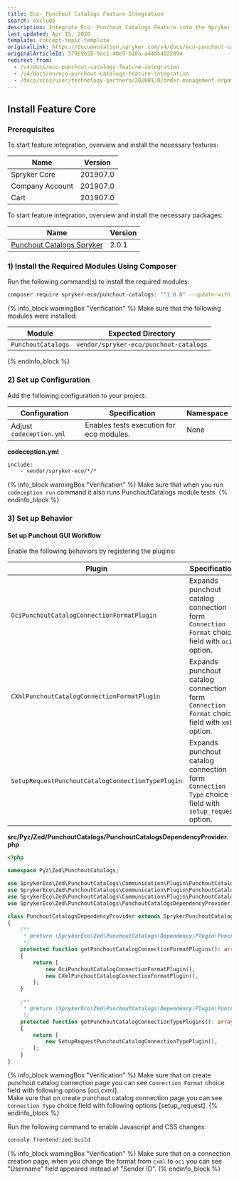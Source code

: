 ```yaml
---
title: Eco- Punchout Catalogs Feature Integration
search: exclude
description: Integrate Eco- Punchout Catalogs Feature into the Spryker Commerce OS.
last_updated: Apr 15, 2020
template: concept-topic-template
originalLink: https://documentation.spryker.com/v4/docs/eco-punchout-catalogs-feature-integration
originalArticleId: 57969b58-9ac1-40e5-b10a-a44db4522894
redirect_from:
  - /v4/docs/eco-punchout-catalogs-feature-integration
  - /v4/docs/en/eco-punchout-catalogs-feature-integration
  - /docs/scos/user/technology-partners/202001.0/order-management-erpoms/punchout-catalogs/eco-punchout-catalogs-feature-integration.html
---
```


## Install Feature Core
### Prerequisites
To start feature integration, overview and install the necessary features:

| Name | Version |
| --- | --- |
| Spryker Core | 201907.0 |
| Company Account | 201907.0 |
| Cart | 201907.0 |
To start feature integration, overview and install the necessary packages:

| Name | Version |
| --- | --- |
| [Punchout Catalogs Spryker](https://github.com/punchout-catalogs/punchout-catalog-spryker/) | 2.0.1 |

### 1) Install the Required Modules Using Composer
Run the following command(s) to install the required modules:
```bash
composer require spryker-eco/punchout-catalogs: "^1.0.0" --update-with-dependencies
```

{% info_block warningBox "Verification" %}
Make sure that the following modules were installed:<table><thead><tr><th>Module</th><th>Expected Directory</th></tr></thead><tbody><tr><td>`PunchoutCatalogs`</td><td>`vendor/spryker-eco/punchout-catalogs`</td></tr></tbody></table>
{% endinfo_block %}

### 2) Set up Configuration
Add the following configuration to your project:

| Configuration | Specification | Namespace |
| --- | --- | --- |
| Adjust `codeception.yml` | Enables tests execution for eco modules. | None |

**codeception.yml**

```html
include:
    - vendor/spryker-eco/*/*
```

{% info_block warningBox "Verification" %}
Make sure that when you run `codeception run`  command it also runs PunchoutCatalogs module tests.
{% endinfo_block %}

### 3) Set up Behavior
#### Set up Punchout GUI Workflow
Enable the following behaviors by registering the plugins:

| Plugin | Specification | Prerequisites | Namespace |
| --- | --- | --- | --- |
| `OciPunchoutCatalogConnectionFormatPlugin` | Expands punchout catalog connection form `Connection Format` choice field with `oci` option. | None |`SprykerEco\Zed\PunchoutCatalogs\Communication\Plugin\PunchoutCatalogs` |
| `CXmlPunchoutCatalogConnectionFormatPlugin` | Expands punchout catalog connection form `Connection Format` choice field with `xml` option. | None |`SprykerEco\Zed\PunchoutCatalogs\Communication\Plugin\PunchoutCatalogs` |
| `SetupRequestPunchoutCatalogConnectionTypePlugin` | Expands punchout catalog connection form `Connection Type` choice field with `setup_request` option. | None |`SprykerEco\Zed\PunchoutCatalogs\Communication\Plugin\PunchoutCatalogs` |

**src/Pyz/Zed/PunchoutCatalogs/PunchoutCatalogsDependencyProvider.php**

```php
<?php

namespace Pyz\Zed\PunchoutCatalogs;

use SprykerEco\Zed\PunchoutCatalogs\Communication\Plugin\PunchoutCatalogs\CXmlPunchoutCatalogConnectionFormatPlugin;
use SprykerEco\Zed\PunchoutCatalogs\Communication\Plugin\PunchoutCatalogs\OciPunchoutCatalogConnectionFormatPlugin;
use SprykerEco\Zed\PunchoutCatalogs\Communication\Plugin\PunchoutCatalogs\SetupRequestPunchoutCatalogConnectionTypePlugin;
use SprykerEco\Zed\PunchoutCatalogs\PunchoutCatalogsDependencyProvider as SprykerPunchoutCatalogsDependencyProvider;

class PunchoutCatalogsDependencyProvider extends SprykerPunchoutCatalogsDependencyProvider
{
    /**
     * @return \SprykerEco\Zed\PunchoutCatalogs\Dependency\Plugin\PunchoutCatalogConnectionFormatPluginInterface[]
     */
    protected function getPunchoutCatalogConnectionFormatPlugins(): array
    {
        return [
            new OciPunchoutCatalogConnectionFormatPlugin(),
            new CXmlPunchoutCatalogConnectionFormatPlugin(),
        ];
    }

    /**
     * @return \SprykerEco\Zed\PunchoutCatalogs\Dependency\Plugin\PunchoutCatalogConnectionTypePluginInterface[]
     */
    protected function getPunchoutCatalogConnectionTypePlugins(): array
    {
        return [
            new SetupRequestPunchoutCatalogConnectionTypePlugin(),
        ];
    }
}
```

{% info_block warningBox "Verification" %}
Make sure that on create punchout catalog connection page you can see `Connection Format` choice field with following options [oci,cxml].<br>Make sure that on create punchout catalog connection page you can see `Connection Type` choice field with following options [setup_request].
{% endinfo_block %}

Run the following command to enable Javascript and CSS changes:
```bash
console frontend:zed:build
```
{% info_block warningBox "Verification" %}
Make sure that on a connection creation page, when you change the format from `cxml` to `oci` you can see "Username" field appeared instead of "Sender ID".
{% endinfo_block %}

